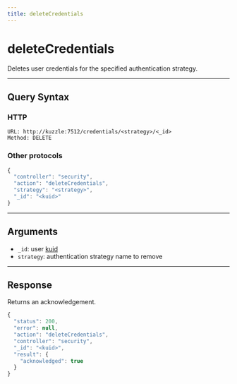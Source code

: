 ```yaml
---
title: deleteCredentials
---
```


# deleteCredentials

<SinceBadge version="1.0.0" />

Deletes user credentials for the specified authentication strategy.

---

## Query Syntax

### HTTP

```http
URL: http://kuzzle:7512/credentials/<strategy>/<_id>
Method: DELETE
```

### Other protocols

```js
{
  "controller": "security",
  "action": "deleteCredentials",
  "strategy": "<strategy>",
  "_id": "<kuid>"
}
```

---

## Arguments

- `_id`: user [kuid](/core/1/guide/guides/essentials/user-authentication/#kuzzle-user-identifier-kuid)
- `strategy`: authentication strategy name to remove

---

## Response

Returns an acknowledgement.

```javascript
{
  "status": 200,
  "error": null,
  "action": "deleteCredentials",
  "controller": "security",
  "_id": "<kuid>",
  "result": {
    "acknowledged": true
  }
}
```
